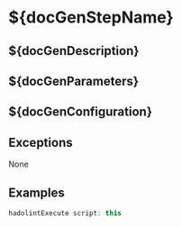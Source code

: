 # ${docGenStepName}

## ${docGenDescription}

## ${docGenParameters}

## ${docGenConfiguration}

## Exceptions

None

## Examples

```groovy
hadolintExecute script: this
```
